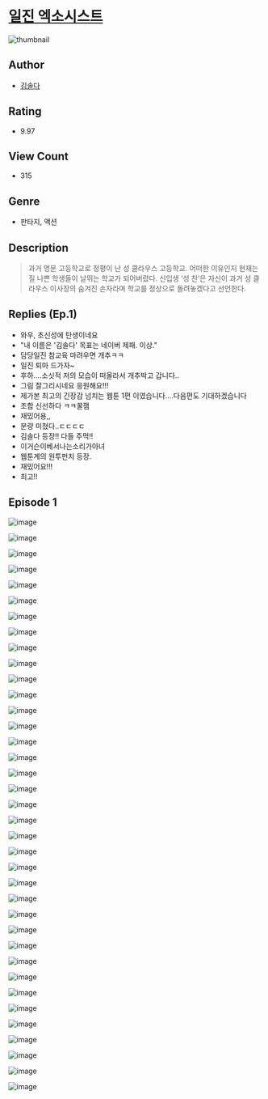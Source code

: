 # [일진 엑소시스트](https://comic.naver.com/challenge/list?titleId=810125)
![thumbnail](https://image-comic.pstatic.net/user_contents_data/challenge_comic/2023/05/23/359455/upload_3918473861027946802_480x623.jpeg)

## Author
- [김솔다](https://comic.naver.com/artistTitle?id=359455)

## Rating
- 9.97

## View Count
- 315

## Genre
- 판타지, 액션

## Description
> 과거 명문 고등학교로 정평이 난 성 클라우스 고등학교. 어떠한 이유인지 현재는 질 나쁜 학생들이 날뛰는 학교가 되어버렸다. 신입생 ‘성 찬’은 자신이 과거 성 클라우스 이사장의 숨겨진 손자라며 학교를 정상으로 돌려놓겠다고 선언한다.

## Replies (Ep.1)
- 와우, 초신성에 탄생이네요
- "내 이름은 '김솔다' 목표는 네이버 제패. 이상."
- 담당일진 참교육 마려우면 개추ㅋㅋ
- 일진 퇴마 드가자~
- 후하….소싯적 저의 모습이 떠올라서 개추박고 갑니다..
- 그림 잘그리시네요 응원해요!!!
- 제가본 최고의 긴장감 넘치는 웹툰 1편 이였습니다....다음편도 기대하겠습니다
- 조합 신선하다 ㅋㅋ꿀잼
- 재밌어용,,
- 분량 미쳤다..ㄷㄷㄷㄷ
- 김솔다 등장!! 다들 주먹!!
- 이거슨이베서나는소리가아녀
- 웹툰계의 원투펀치 등장.
- 재밌어요!!!
- 최고!!

## Episode 1
![image](https://image-comic.pstatic.net/user_contents_data/challenge_comic/2023/05/23/359455/upload_7076625479216685362.jpeg)

![image](https://image-comic.pstatic.net/user_contents_data/challenge_comic/2023/05/23/359455/upload_7147884655897043506.jpeg)

![image](https://image-comic.pstatic.net/user_contents_data/challenge_comic/2023/05/23/359455/upload_7221912557575419441.jpeg)

![image](https://image-comic.pstatic.net/user_contents_data/challenge_comic/2023/05/23/359455/upload_7161627636500215396.jpeg)

![image](https://image-comic.pstatic.net/user_contents_data/challenge_comic/2023/05/23/359455/upload_7075211515702555494.jpeg)

![image](https://image-comic.pstatic.net/user_contents_data/challenge_comic/2023/05/23/359455/upload_3559304279635474231.jpeg)

![image](https://image-comic.pstatic.net/user_contents_data/challenge_comic/2023/05/23/359455/upload_7161115268312412213.jpeg)

![image](https://image-comic.pstatic.net/user_contents_data/challenge_comic/2023/05/23/359455/upload_7305230460716988215.jpeg)

![image](https://image-comic.pstatic.net/user_contents_data/challenge_comic/2023/05/23/359455/upload_3919601951404537140.jpeg)

![image](https://image-comic.pstatic.net/user_contents_data/challenge_comic/2023/05/23/359455/upload_3846699916061849648.jpeg)

![image](https://image-comic.pstatic.net/user_contents_data/challenge_comic/2023/05/23/359455/upload_7162474067065528889.jpeg)

![image](https://image-comic.pstatic.net/user_contents_data/challenge_comic/2023/05/23/359455/upload_7365979349993141047.jpeg)

![image](https://image-comic.pstatic.net/user_contents_data/challenge_comic/2023/05/23/359455/upload_7292512195775116857.jpeg)

![image](https://image-comic.pstatic.net/user_contents_data/challenge_comic/2023/05/23/359455/upload_3631417961701979700.jpeg)

![image](https://image-comic.pstatic.net/user_contents_data/challenge_comic/2023/05/23/359455/upload_3689067357032310067.jpeg)

![image](https://image-comic.pstatic.net/user_contents_data/challenge_comic/2023/05/23/359455/upload_7005688112192172848.jpeg)

![image](https://image-comic.pstatic.net/user_contents_data/challenge_comic/2023/05/23/359455/upload_3833796081135990841.jpeg)

![image](https://image-comic.pstatic.net/user_contents_data/challenge_comic/2023/05/23/359455/upload_7221860893547651425.jpeg)

![image](https://image-comic.pstatic.net/user_contents_data/challenge_comic/2023/05/23/359455/upload_4134921525427069232.jpeg)

![image](https://image-comic.pstatic.net/user_contents_data/challenge_comic/2023/05/23/359455/upload_7221020857990472241.jpeg)

![image](https://image-comic.pstatic.net/user_contents_data/challenge_comic/2023/05/23/359455/upload_3688789176158074980.jpeg)

![image](https://image-comic.pstatic.net/user_contents_data/challenge_comic/2023/05/23/359455/upload_7292506701619618660.jpeg)

![image](https://image-comic.pstatic.net/user_contents_data/challenge_comic/2023/05/23/359455/upload_3690473620287873328.jpeg)

![image](https://image-comic.pstatic.net/user_contents_data/challenge_comic/2023/05/23/359455/upload_7076343823787636022.jpeg)

![image](https://image-comic.pstatic.net/user_contents_data/challenge_comic/2023/05/23/359455/upload_7363444997954221361.jpeg)

![image](https://image-comic.pstatic.net/user_contents_data/challenge_comic/2023/05/23/359455/upload_4120901622479271474.jpeg)

![image](https://image-comic.pstatic.net/user_contents_data/challenge_comic/2023/05/23/359455/upload_4050814370575823920.jpeg)

![image](https://image-comic.pstatic.net/user_contents_data/challenge_comic/2023/05/23/359455/upload_7004843661405152102.jpeg)

![image](https://image-comic.pstatic.net/user_contents_data/challenge_comic/2023/05/23/359455/upload_3631646655741507127.jpeg)

![image](https://image-comic.pstatic.net/user_contents_data/challenge_comic/2023/05/23/359455/upload_3486737628913546035.jpeg)

![image](https://image-comic.pstatic.net/user_contents_data/challenge_comic/2023/05/23/359455/upload_3703705340033251632.jpeg)

![image](https://image-comic.pstatic.net/user_contents_data/challenge_comic/2023/05/23/359455/upload_3474867081561912934.jpeg)

![image](https://image-comic.pstatic.net/user_contents_data/challenge_comic/2023/05/23/359455/upload_7162468543737444663.jpeg)

![image](https://image-comic.pstatic.net/user_contents_data/challenge_comic/2023/05/23/359455/upload_7090135192227636274.jpeg)

![image](https://image-comic.pstatic.net/user_contents_data/challenge_comic/2023/05/23/359455/upload_3977294434629215540.jpeg)

![image](https://image-comic.pstatic.net/user_contents_data/challenge_comic/2023/05/23/359455/upload_7233399159946424929.jpeg)

![image](https://image-comic.pstatic.net/user_contents_data/challenge_comic/2023/05/23/359455/upload_3486406464635429177.jpeg)
